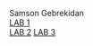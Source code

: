  Samson Gebrekidan    
[LAB 1](Cse15l-lab-1.md)  
[LAB 2](Cse15l-lab-2.md)
[LAB 3](Cse15l-lab-3.md)

